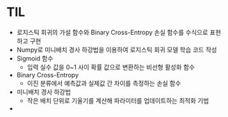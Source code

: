 # TIL

- 로지스틱 회귀의 가설 함수와 Binary Cross-Entropy 손실 함수를 수식으로 표현하고 구현
- Numpy로 미니배치 경사 하강법을 이용하여 로지스틱 회귀 모델 학습 코드 작성
- Sigmoid 함수
  - 입력 실수 값을 0~1 사이 확률 값으로 변환하는 비선형 활성화 함수
- Binary Cross-Entropy
  - 이진 분류에서 예측값과 실제값 간 차이를 측정하는 손실 함수
- 미니배치 경사 하강법
  - 작은 배치 단위로 기울기를 계산해 파라미터를 업데이트하는 최적화 기법
- 